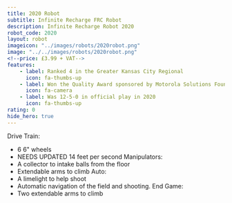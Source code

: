 ```yaml
---
title: 2020 Robot
subtitle: Infinite Recharge FRC Robot
description: Infinite Recharge Robot 2020
robot_code: 2020
layout: robot
imageicon: "../images/robots/2020robot.png"
image: "../../images/robots/2020robot.png"
<!--price: £3.99 + VAT-->
features:
    - label: Ranked 4 in the Greater Kansas City Regional
      icon: fa-thumbs-up 
    - label: Won the Quality Award sponsored by Motorola Solutions Foundation in the GKC Regional
      icon: fa-camera
    - label: Was 12-5-0 in official play in 2020
      icon: fa-thumbs-up
rating: 0
hide_hero: true
---
```



Drive Train:
- 6 6" wheels
- NEEDS UPDATED 14 feet per second
Manipulators:
- A collector to intake balls from the floor
- Extendable arms to climb
Auto:
- A limelight to help shoot
- Automatic navigation of the field and shooting.
End Game:
- Two extendable arms to climb
